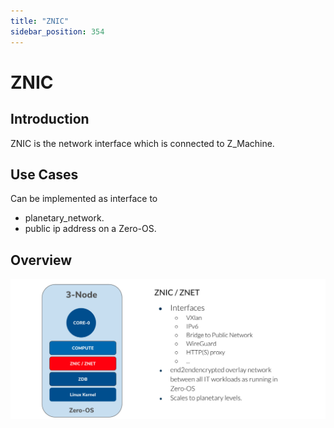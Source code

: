 ```yaml
---
title: "ZNIC"
sidebar_position: 354
---
```


<h1> ZNIC </h1>



## Introduction

ZNIC is the network interface which is connected to Z_Machine.

## Use Cases

Can be implemented as interface to

- planetary_network.
- public ip address on a Zero-OS.

## Overview

![](./img/znet_znic.jpg)